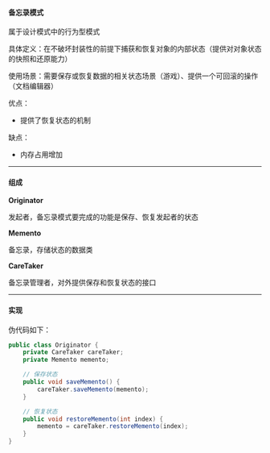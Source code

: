 #### 备忘录模式

属于设计模式中的行为型模式

具体定义：在不破坏封装性的前提下捕获和恢复对象的内部状态（提供对对象状态的快照和还原能力）

使用场景：需要保存或恢复数据的相关状态场景（游戏）、提供一个可回滚的操作（文档编辑器）

优点：

* 提供了恢复状态的机制

缺点：

* 内存占用增加

***

#### 组成

**Originator**

发起者，备忘录模式要完成的功能是保存、恢复发起者的状态

**Memento**

备忘录，存储状态的数据类

**CareTaker**

备忘录管理者，对外提供保存和恢复状态的接口

***

#### 实现

伪代码如下：

````java
public class Originator {
    private CareTaker careTaker;
    private Memento memento;

    // 保存状态
    public void saveMemento() {
        careTaker.saveMemento(memento);
    }

    // 恢复状态
    public void restoreMemento(int index) {
        memento = careTaker.restoreMemento(index);
    }
}
````